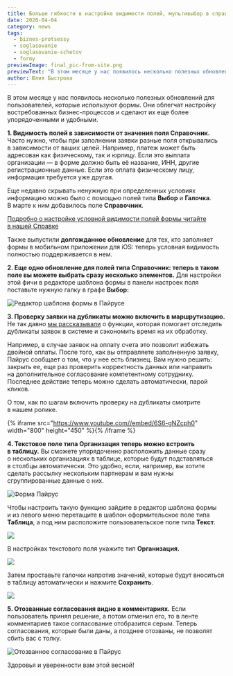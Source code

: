 ```yaml
---
title: Больше гибкости в настройке видимости полей, мультивыбор в справочниках и другие обновления для форм Пайрус
date: 2020-04-04
category: news
tags:
  - biznes-protsessy
  - soglasovanie
  - soglasovanie-schetov
  - formy
previewImage: final_pic-from-site.png
previewText: "В этом месяце у нас появилось несколько полезных обновлений для пользователей, которые используют формы. Они облегчат настройку востребованных бизнес-процессов и сделают их еще более упорядоченными и удобными."
author: Юлия Быстрова
---
```

В этом месяце у нас появилось несколько полезных обновлений для пользователей, которые используют формы. Они облегчат настройку востребованных бизнес-процессов и сделают их еще более упорядоченными и удобными.

**1\. Видимость полей в зависимости от значения поля Справочник.** Часто нужно, чтобы при заполнении заявки разные поля открывались в зависимости от ваших целей. Например, платеж может быть адресован как физическому, так и юрлицу. Если это выплата организации — в форме должно быть её название, ИНН, другие регистрационные данные. Если это оплата физическому лицу, информация требуется уже другая.

Еще недавно скрывать ненужную при определенных условиях информацию можно было с помощью полей типа **Выбор** и **Галочка**. В марте к ним добавилось поле **Справочник**.

[Подробно о настройке условной видимости полей формы читайте в нашей Справке](https://pyrus.com/ru/help/workflow/template-editor#porjadok-i-vidimost-polej)

Также выпустили **долгожданное обновление** для тех, кто заполняет формы в мобильном приложении для iOS: теперь условная видимость полностью поддерживается в нем.

**2\. Еще одно обновление для полей типа **Справочник**: теперь в таком поле вы можете выбрать сразу несколько элементов.** Для настройки этой фичи в редакторе шаблона формы в панели настроек поля поставьте нужную галку в графе **Выбор:**

![Редактор шаблона формы в Пайрусе](multikatalog_1.webp)

**3\. Проверку заявки на дубликаты можно включить в маршрутизацию.** Не так давно [мы рассказывали](https://pyrus.com/ru/blog/scheta-iz-pyrus-v-1c-multiakkaunty-kommentarii-v-odno-kasanie-i-uslovnaya-vidimost-poley) о функции, которая помогает отследить дубликаты заявок в системе и сэкономить время на их обработку.

Например, в случае заявок на оплату счета это позволит избежать двойной оплаты. После того, как вы отправляете заполненную заявку, Пайрус сообщает о том, что у нее есть близнец. Вам нужно решить: закрыть ее, еще раз проверить корректность данных или направить на дополнительное согласование компетентному сотруднику. Последнее действие теперь можно сделать автоматически, парой кликов.

О том, как по шагам включить проверку на дубликаты смотрите в нашем ролике.

{% iframe src="https://www.youtube.com//embed/6S6-gNZcph0" width="800" height="450" %}{% /iframe %}

**4\. Текстовое поле типа Организация теперь можно встроить в таблицу.** Вы сможете упорядоченно расположить данные сразу о нескольких организациях в таблице, которые будут подставляться в столбцы автоматически. Это удобно, если, например, вы хотите сделать рассылку нескольким партнерам и вам нужны сгруппированные данные о них.

![Форма Пайрус](Table_3.webp)

Чтобы настроить такую функцию зайдите в редактор шаблона формы и из левого меню перетащите в шаблон оформительское поле типа **Таблица**, а под ним расположите пользовательское поле типа **Текст**.

![](table_5.webp)

В настройках текстового поля укажите тип **Организация.**

![](Table-1.webp)

Затем проставьте галочки напротив значений, которые будут вноситься в таблицу автоматически и нажмите **Сохранить**.

![](Table-2.webp)

**5\. Отозванные согласования видно в комментариях.** Если пользователь принял решение, а потом отменил его, то в ленте комментариев такое согласование отобразится серым. Теперь согласования, которые были даны, а позднее отозваны, не позволят сбить вас с толку.

![Отозванное согласование в Пайрус](otozvannoe_soglasovanie.webp)

Здоровья и уверенности вам этой весной!